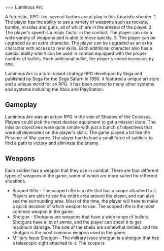 
===
Luminous Arc

A futuristic, RPG-like, several factors are at play in this futuristic shooter. 1. The player has the ability to use a variety of weapons such as rockets, bombs, missiles and guns, all of which are in the arsenal of the player. 2. The player's speed is a major factor in the combat. The player can use a wide variety of weapons and is able to move quickly. 3. The player can be upgraded as an extra character. The player can be upgraded as an extra character with access to new skills. Each additional character also has a special ability which can be used in combat equipped with the proper number of bullets. Each additional bullet, the player's speed increases by one.

Luminous Arc is a turn-based strategy RPG developed by Sega and published by Sega for the Sega Saturn in 1990. It featured a unique art style and a unique world for an RPG. It has been ported to many other systems and systems including the Xbox and PlayStation.

## Gameplay

Luminous Arc was an action RPG in the vein of Shadow of the Colossus. Players could pick the most desired equipment to get a mission done. The mission objectives were quite simple with just a bunch of objectives that were all dependent on the player's skills. The game played a bit like the Prisoner of War genre. The player had to lead a small force of soldiers to find a path to victory and eliminate the enemy.

## Weapons

Each soldier has a weapon that they use in combat. There are four different types of weapons in the game, some of which are more suited for different situations.

*   Scoped Rifle - The scoped rifle is a rifle that has a scope attached to it. Players are able to see the entire area around the player, and can also see the surrounding area. Most of the time, the player will have to make a quick decision of which weapon to use. The scoped rifle is the most common weapon in the game.
*   Shotgun - Shotguns are weapons that have a wide range of bullets. Shotguns have a lot of ammo, and the player can shoot it to get maximum damage. The size of the shells are somewhat limited, and the shotgun is the most common weapon used in the game.
*   Military Issue Shotgun - The military issue shotgun is a shotgun that has a telescopic sight attached to it. The scope is
